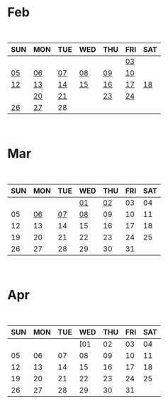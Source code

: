 # Feb

<br>

|SUN|MON|TUE|WED|THU|FRI|SAT|
|---|---|---|---|---|---|---|
|   |   |   |   |   |[03](2023_Feb/0203.md)|   |
|[05](2023_Feb/0205.md)|[06](2023_Feb/0206.md)|[07](2023_Feb/0207.md)|[08](2023_Feb/0208.md)|[09](2023_Feb/0209.md)|[10](2023_Feb/0210.md)||
|[12](2023_Feb/0212.md)|[13](2023_Feb/0213.md)|[14](2023_Feb/0214.md)|[15](2023_FEB/0215.md)|[16](2023_Feb/0216.md)|[17](2023_Feb/0217.md)|[18](2023_Feb/0218.md)|
||[20](2023_Feb/0220.md)|[21](2023_Feb/2021.md)||[23](/TIL/Web/box_model.md)|[24](2023_Feb/0224.md)||
|[26](/TIL/Algorithm/greedy.md)|[27](/TIL/Web/positioning.md)|28|

<br>

# Mar

<br>

|SUN|MON|TUE|WED|THU|FRI|SAT|
|---|---|---|---|---|---|---|
|   |   |   |[01](/TIL/Web/flexible.md)|[02](/TIL/Web/semantic.md)|03|04|
|05|[06](/TIL/Web/bootstrap.md)|[07](/Daily_review/2023_Mar/0307.md)|[08](/TIL/Daily_review/2023_Mar/0308.md)|09|10|11|
|12|13|14|15|16|17|18|
|19|20|21|22|23|24|25|
|26|27|28|29|30|31|

<br>

# Apr

<br>

|SUN|MON|TUE|WED|THU|FRI|SAT|
|---|---|---|---|---|---|---|
|   |   |   |[01|02|03|04|
|05|06|07|08|09|10|11|
|12|13|14|15|16|17|18|
|19|20|21|22|23|24|25|
|26|27|28|29|30|31|